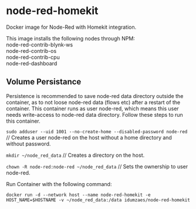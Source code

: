 # node-red-homekit
Docker image for Node-Red with Homekit integration.

This image installs the following nodes through NPM:<br>
 node-red-contrib-blynk-ws<br>
 node-red-contrib-os<br>
 node-red-contrib-cpu<br>
 node-red-dashboard
 
## Volume Persistance
Persistence is recommended to save node-red data directory outside the container, as to not loose node-red data (flows etc) after a restart of the container. This container runs as user node-red, which means this user needs write-access to node-red data directory. Follow these steps to run this container.

`sudo adduser --uid 1001 --no-create-home --disabled-password node-red` // Creates a user node-red on the host without a home directory and without password.

`mkdir ~/node_red_data` // Creates a directory on the host.

`chown -R node-red:node-red ~/node_red_data` // Sets the ownership to user node-red.

Run Container with the following command:

`docker run -d --network host --name node-red-homekit -e HOST_NAME=$HOSTNAME -v ~/node_red_data:/data idumzaes/node-red-homekit`
